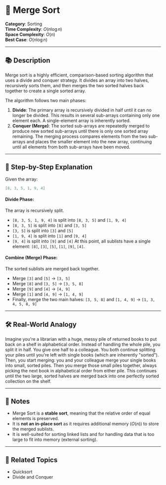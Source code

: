 ﻿# 🧩 Merge Sort

**Category**: Sorting  
**Time Complexity**: $O(n \log n)$  
**Space Complexity**: $O(n)$  
**Best Case**: $O(n \log n)$

---

## 📚 Description

Merge sort is a highly efficient, comparison-based sorting algorithm that uses a divide and conquer strategy. It divides an array into two halves, recursively sorts them, and then merges the two sorted halves back together to create a single sorted array.

The algorithm follows two main phases:
1. **Divide**: The primary array is recursively divided in half until it can no longer be divided. This results in several sub-arrays containing only one element each. A single-element array is inherently sorted.
2. **Conquer (Merge)**: The sorted sub-arrays are repeatedly merged to produce new sorted sub-arrays until there is only one sorted array remaining. The merging process compares elements from the two sub-arrays and places the smaller element into the new array, continuing until all elements from both sub-arrays have been moved.

---

## 🔁 Step-by-Step Explanation

Given the array:
```csharp
[8, 3, 5, 1, 9, 4]
```

#### Divide Phase:
The array is recursively split.
- `[8, 3, 5, 1, 9, 4]` is split into `[8, 3, 5]` and `[1, 9, 4]`
- `[8, 3, 5]` is split into `[8]` and `[3, 5]`
- `[3, 5]` is split into `[3]` and `[5]`
- `[1, 9, 4]` is split into `[1]` and `[9, 4]`
- `[9, 4]` is split into `[9]` and `[4]`
At this point, all sublists have a single element: `[8]`, `[3]`, `[5]`, `[1]`, `[9]`, `[4]`.

#### Combine (Merge) Phase:
The sorted sublists are merged back together.
- Merge `[3]` and `[5]` → `[3, 5]`
- Merge `[8]` and `[3, 5]` → `[3, 5, 8]`
- Merge `[9]` and `[4]` → `[4, 9]`
- Merge `[1]` and `[4, 9]` → `[1, 4, 9]`
- Finally, merge the two main halves: `[3, 5, 8]` and `[1, 4, 9]` → `[1, 3, 4, 5, 8, 9]`

---

## 🛠 Real-World Analogy

Imagine you're a librarian with a huge, messy pile of returned books to put back on a shelf in alphabetical order. Instead of handling the whole pile, you split it in half. You give one half to a colleague. You both continue splitting your piles until you're left with single books (which are inherently "sorted"). Then, you start merging: you and your colleague merge your single books into small, sorted piles. Then you merge those small piles together, always picking the next book in alphabetical order from either pile. This continues until the two large, sorted halves are merged back into one perfectly sorted collection on the shelf.

---

## 📌 Notes

-   Merge Sort is a **stable sort**, meaning that the relative order of equal elements is preserved.
-   It is **not an in-place sort** as it requires additional memory ($O(n)$) to store the merged sublists.
-   It is well-suited for sorting linked lists and for handling data that is too large to fit into memory (external sorting).

---

## 🔗 Related Topics

-   Quicksort
-   Divide and Conquer
